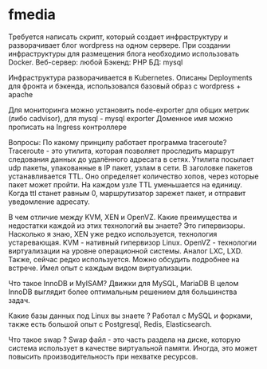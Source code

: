 # fmedia

Требуется написать скрипт, который создает инфраструктуру и разворачивает  блог wordpress на одном сервере. При создании инфраструктуры для размещения блога необходимо использовать Docker.
Веб-сервер: любой
Бэкенд: PHP
БД: mysql

Инфраструктура разворачивается в Kubernetes. Описаны Deployments для фронта и бэкенда, использовался базовый образ с wordpress + apache

Для мониторинга можно установить node-exporter для общих метрик (либо cadvisor), для mysql - mysql exporter
Доменное имя можно прописать на Ingress контроллере


Вопросы:
По какому принципу работает программа traceroute?
Traceroute - это утилита, которая позволяет проследить маршрут следования данных до удалённого адресата в сетях. Утилита посылает udp пакеты, упакованные в IP пакет, узлам в сети. В заголовке пакетов устанавливается TTL. Оно определяет количество хопов, через которые пакет может пройти. На каждом узле TTL уменьшается на единицу. Когда ttl станет равным 0, маршрутизатор зарежет пакет, и отправит уведомление адресату.

В чем отличие между KVM, XEN и OpenVZ. Какие преимущества и недостатки каждой из этих технологий вы знаете?
Это гипервизоры. Насколько я знаю, XEN уже редко используется, технология устаревающая. KVM - нативный гипервизор Linux. 
OpenVZ - технологии виртуализации на уровне операционной системы. Аналог LXC, LXD. Также, сейчас редко используется. Можно обсудить подробнее на встрече. Имел опыт с каждым видом виртуализации.

Что такое InnoDB и MyISAM?
Движки для MySQL, MariaDB
В целом InnoDB выглядит более оптимальным решением для большинства задач.

Какие базы данных под Linux вы знаете ?
Работал с MySQL и форками, также есть большой опыт с Postgresql, Redis, Elasticsearch.

Что такое swap ?
Swap файл - это часть раздела на диске, которую система использует в качестве виртуальной памяти. Иногда, это может повысить производительность при нехватке ресурсов.
